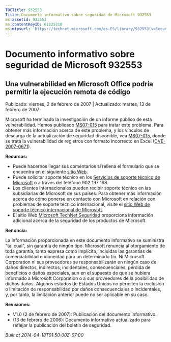 ```yaml
---
TOCTitle: 932553
Title: Documento informativo sobre seguridad de Microsoft 932553
ms:assetid: 932553
ms:contentKeyID: 61225218
ms:mtpsurl: 'https://technet.microsoft.com/es-ES/library/932553(v=Security.10)'
---
```



Documento informativo sobre seguridad de Microsoft 932553
=========================================================

Una vulnerabilidad en Microsoft Office podría permitir la ejecución remota de código
------------------------------------------------------------------------------------

Publicado: viernes, 2 de febrero de 2007 | Actualizado: martes, 13 de febrero de 2007

Microsoft ha terminado la investigación de un informe público de esta vulnerabilidad. Hemos publicado [MS07-015](http://technet.microsoft.com/security/bulletin/ms07-015) para tratar este problema. Para obtener más información acerca de este problema, y los vínculos de descarga de la actualización de seguridad disponible, vea [MS07-015](http://technet.microsoft.com/security/bulletin/ms07-015), donde se trata la vulnerabilidad de registros con formato incorrecto en Excel ([CVE-2007-0671](http://www.cve.mitre.org/cgi-bin/cvename.cgi?name=cve-2007-0671)).

**Recursos:**

-   Puede hacernos llegar sus comentarios si rellena el formulario que se encuentra en el siguiente [sitio Web](https://support.microsoft.com/common/survey.aspx?scid=sw;en;1257&amp;showpage=1&amp;ws=technet&amp;sd=tech).
-   Puede solicitar soporte técnico en los [Servicios de soporte técnico de Microsoft](http://support.microsoft.com/default.aspx?scid=fh;es-es;incidentsubmit) o a través del teléfono 902 197 198.
-   Los clientes internacionales pueden recibir soporte técnico en las subsidiarias de Microsoft de sus países. Para obtener más información acerca de cómo ponerse en contacto con Microsoft en relación con problemas de soporte técnico internacional, visite el [sitio Web de soporte técnico internacional de Microsoft](http://go.microsoft.com/fwlink/?linkid=21155).
-   El sitio Web [Microsoft TechNet Seguridad](http://www.microsoft.com/spain/technet/seguridad/default.mspx) proporciona información adicional acerca de la seguridad de los productos de Microsoft.

**Renuncia:**

La información proporcionada en este documento informativo se suministra "tal cual", sin garantía de ningún tipo. Microsoft renuncia al otorgamiento de toda garantía, tanto expresa como implícita, incluidas las garantías de comerciabilidad e idoneidad para un determinado fin. Ni Microsoft Corporation ni sus proveedores se responsabilizarán en ningún caso de daños directos, indirectos, incidentales, consecuenciales, pérdida de beneficios o daños especiales, aun en el supuesto de que se hubiera informado a Microsoft Corporation o a sus proveedores de la posibilidad de dichos daños. Algunos estados de Estados Unidos no permiten la exclusión o limitación de responsabilidad por daños consecuenciales o incidentales, y, por tanto, la limitación anterior puede no ser aplicable en su caso.

**Revisiones:**

-   V1.0 (2 de febrero de 2007): Publicación del documento informativo.
-   (13 de febrero de 2006): Documento informativo actualizado para reflejar la publicación del boletín de seguridad.

*Built at 2014-04-18T01:50:00Z-07:00*
